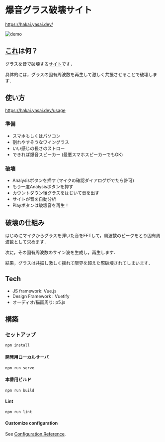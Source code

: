 # 爆音グラス破壊サイト

<https://hakai.yasai.dev/>

![demo](https://user-images.githubusercontent.com/3955027/104024067-e4b03780-5205-11eb-89d2-7899b78626d0.gif)

## [これ](https://hakai.yasai.dev/)は何？

グラスを音で破壊する[サイト](https://hakai.yasai.dev/)です，

具体的には，グラスの固有周波数を再生して激しく共振させることで破壊します．

## 使い方
<https://hakai.yasai.dev/usage>

### 準備

- スマホもしくはパソコン
- 割れやすそうなワイングラス
- いい感じの長さのストロー
- できれば爆音スピーカー
(最悪スマホスピーカーでもOK)

### 破壊

- Analysisボタンを押す
  (マイクの確認ダイアログがでたら許可)
- もう一度Analysisボタンを押す
- カウントダウン後グラスをはじいて音を出す
- サイトが音を自動分析
- Playボタンは破壊音を再生！

## 破壊の仕組み

はじめにマイクからグラスを弾いた音をFFTして，周波数のピークをとり固有周波数として求めます．

次に，その固有周波数のサイン波を生成し，再生します．

結果，グラスは共振し激しく揺れて限界を超えた際破壊されてしまいます．

## Tech

- JS framework: Vue.js
- Design Framework : Vuetify
- オーディオ/描画周り: p5.js

## 構築

### セットアップ

```
npm install
```

#### 開発用ローカルサーバ

```
npm run serve
```

#### 本番用ビルド

```
npm run build
```

#### Lint

```
npm run lint
```

#### Customize configuration

See [Configuration Reference](https://cli.vuejs.org/config/).
